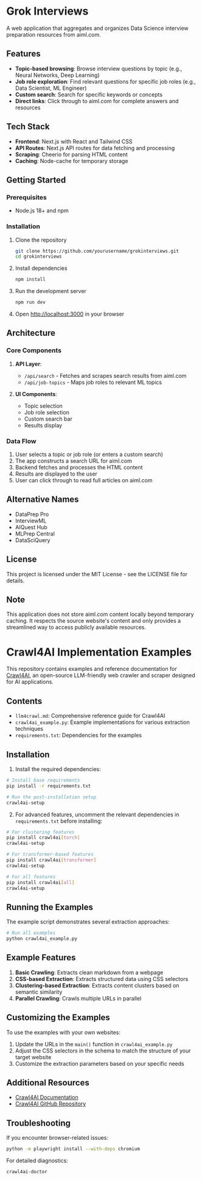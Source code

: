 # Grok Interviews

A web application that aggregates and organizes Data Science interview preparation resources from aiml.com.

## Features

- **Topic-based browsing**: Browse interview questions by topic (e.g., Neural Networks, Deep Learning)
- **Job role exploration**: Find relevant questions for specific job roles (e.g., Data Scientist, ML Engineer)
- **Custom search**: Search for specific keywords or concepts
- **Direct links**: Click through to aiml.com for complete answers and resources

## Tech Stack

- **Frontend**: Next.js with React and Tailwind CSS
- **API Routes**: Next.js API routes for data fetching and processing
- **Scraping**: Cheerio for parsing HTML content
- **Caching**: Node-cache for temporary storage

## Getting Started

### Prerequisites

- Node.js 18+ and npm

### Installation

1. Clone the repository
   ```bash
   git clone https://github.com/yourusername/grokinterviews.git
   cd grokinterviews
   ```

2. Install dependencies
   ```bash
   npm install
   ```

3. Run the development server
   ```bash
   npm run dev
   ```

4. Open [http://localhost:3000](http://localhost:3000) in your browser

## Architecture

### Core Components

1. **API Layer**:
   - `/api/search` - Fetches and scrapes search results from aiml.com
   - `/api/job-topics` - Maps job roles to relevant ML topics

2. **UI Components**:
   - Topic selection
   - Job role selection
   - Custom search bar
   - Results display

### Data Flow

1. User selects a topic or job role (or enters a custom search)
2. The app constructs a search URL for aiml.com
3. Backend fetches and processes the HTML content
4. Results are displayed to the user
5. User can click through to read full articles on aiml.com

## Alternative Names

- DataPrep Pro
- InterviewML
- AIQuest Hub
- MLPrep Central
- DataSciQuery

## License

This project is licensed under the MIT License - see the LICENSE file for details.

## Note

This application does not store aiml.com content locally beyond temporary caching. It respects the source website's content and only provides a streamlined way to access publicly available resources.

# Crawl4AI Implementation Examples

This repository contains examples and reference documentation for [Crawl4AI](https://github.com/unclecode/crawl4ai), an open-source LLM-friendly web crawler and scraper designed for AI applications.

## Contents

- `llm4crawl.md`: Comprehensive reference guide for Crawl4AI
- `crawl4ai_example.py`: Example implementations for various extraction techniques
- `requirements.txt`: Dependencies for the examples

## Installation

1. Install the required dependencies:

```bash
# Install base requirements
pip install -r requirements.txt

# Run the post-installation setup
crawl4ai-setup
```

2. For advanced features, uncomment the relevant dependencies in `requirements.txt` before installing:

```bash
# For clustering features
pip install crawl4ai[torch]
crawl4ai-setup

# For transformer-based features  
pip install crawl4ai[transformer]
crawl4ai-setup

# For all features
pip install crawl4ai[all]
crawl4ai-setup
```

## Running the Examples

The example script demonstrates several extraction approaches:

```bash
# Run all examples
python crawl4ai_example.py
```

## Example Features

1. **Basic Crawling**: Extracts clean markdown from a webpage
2. **CSS-based Extraction**: Extracts structured data using CSS selectors
3. **Clustering-based Extraction**: Extracts content clusters based on semantic similarity
4. **Parallel Crawling**: Crawls multiple URLs in parallel

## Customizing the Examples

To use the examples with your own websites:

1. Update the URLs in the `main()` function in `crawl4ai_example.py`
2. Adjust the CSS selectors in the schema to match the structure of your target website
3. Customize the extraction parameters based on your specific needs

## Additional Resources

- [Crawl4AI Documentation](https://docs.crawl4ai.com/)
- [Crawl4AI GitHub Repository](https://github.com/unclecode/crawl4ai)

## Troubleshooting

If you encounter browser-related issues:
```bash
python -m playwright install --with-deps chromium
```

For detailed diagnostics:
```bash
crawl4ai-doctor
```
